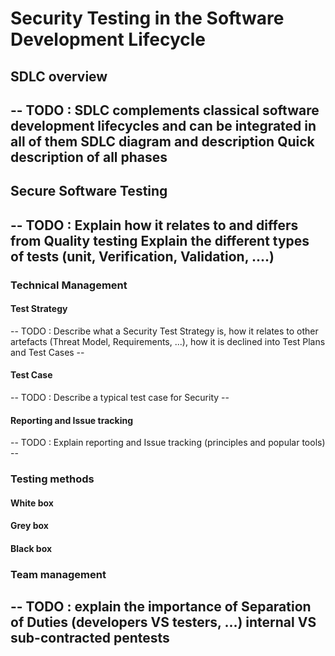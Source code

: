 # Security Testing in the Software Development Lifecycle

## SDLC overview
-- TODO : 
  SDLC complements classical software development lifecycles and can be integrated in all of them
  SDLC diagram and description
  Quick description of all phases
--

## Secure Software Testing
-- TODO : 
  Explain how it relates to and differs from Quality testing
  Explain the different types of tests (unit, Verification, Validation, ....)
--
### Technical Management
#### Test Strategy
-- TODO : Describe what a Security Test Strategy is, how it relates to other artefacts (Threat Model, Requirements, ...), how it is declined into Test Plans and Test Cases --
#### Test Case
-- TODO : Describe a typical test case for Security --
#### Reporting and Issue tracking
-- TODO : Explain reporting and Issue tracking (principles and popular tools) --
### Testing methods
#### White box
#### Grey box
#### Black box
### Team management
-- TODO : 
  explain the importance of Separation of Duties (developers VS testers, ...)
  internal VS sub-contracted pentests 
--
